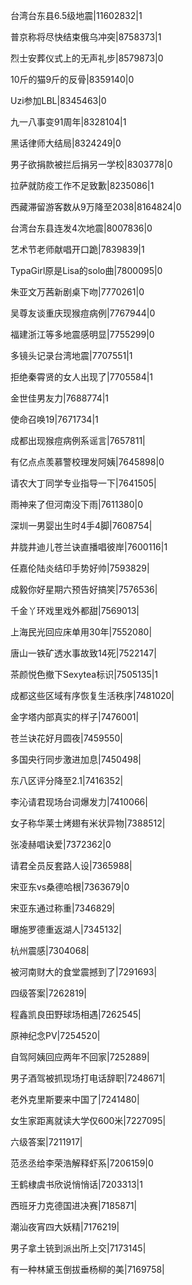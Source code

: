 台湾台东县6.5级地震|11602832|1

普京称将尽快结束俄乌冲突|8758373|1

烈士安葬仪式上的无声礼步|8579873|0

10斤的猫9斤的反骨|8359140|0

Uzi参加LBL|8345463|0

九一八事变91周年|8328104|1

黑话律师大结局|8324249|0

男子欲捐款被拦后捐另一学校|8303778|0

拉萨就防疫工作不足致歉|8235086|1

西藏滞留游客数从9万降至2038|8164824|0

台湾台东县连发4次地震|8007836|0

艺术节老师献唱开口跪|7839839|1

TypaGirl原是Lisa的solo曲|7800095|0

朱亚文万茜新剧桌下吻|7770261|0

吴尊友谈重庆现猴痘病例|7767944|0

福建浙江等多地震感明显|7755299|0

多镜头记录台湾地震|7707551|1

拒绝秦霄贤的女人出现了|7705584|1

金世佳男友力|7688774|1

使命召唤19|7671734|1

成都出现猴痘病例系谣言|7657811|

有亿点点羡慕警校理发阿姨|7645898|0

请农大丁同学专业指导一下|7641505|

雨神来了但河南没下雨|7611380|0

深圳一男婴出生时4手4脚|7608754|

井胧井迪儿苍兰诀直播唱彼岸|7600116|1

任嘉伦陆炎结印手势好帅|7593829|

成毅你好星期六预告好搞笑|7576536|

千金丫环戏里戏外都甜|7569013|

上海民光回应床单用30年|7552080|

唐山一铁矿透水事故致14死|7522147|

茶颜悦色撤下Sexytea标识|7505135|1

成都这些区域有序恢复生活秩序|7481020|

金字塔内部真实的样子|7476001|

苍兰诀花好月圆夜|7459550|

多国央行同步激进加息|7450498|

东八区评分降至2.1|7416352|

李沁请君现场台词爆发力|7410066|

女子称华莱士烤翅有米状异物|7388512|

张凌赫唱诀爱|7372362|0

请君全员反套路人设|7365988|

宋亚东vs桑德哈根|7363679|0

宋亚东通过称重|7346829|

曝施罗德重返湖人|7345132|

杭州震感|7304068|

被河南财大的食堂震撼到了|7291693|

四级答案|7262819|

程鑫凯良田野球场相遇|7262545|

原神纪念PV|7254520|

自驾阿姨回应两年不回家|7252889|

男子酒驾被抓现场打电话辞职|7248671|

老外克里斯要来中国了|7241480|

女生家距离就读大学仅600米|7227095|

六级答案|7211917|

范丞丞给李荣浩解释虾系|7206159|0

王鹤棣虞书欣说悄悄话|7203313|1

西班牙力克德国进决赛|7185871|

潮汕夜宵四大妖精|7176219|

男子拿土铳到派出所上交|7173145|

有一种林黛玉倒拔垂杨柳的美|7169758|

